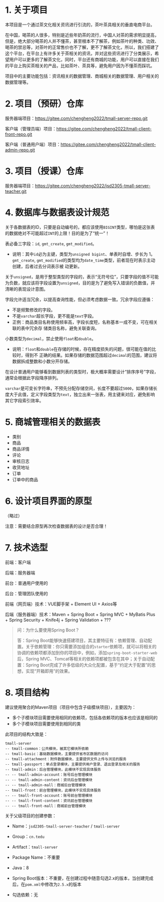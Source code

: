 # 1. 关于项目

本项目是一个通过茶文化相关资讯进行引流的，茶叶茶具相关的垂直电商平台。

在中国，喝茶的人很多，特别是近些年奶茶的流行，中国人对茶的需求明显提高，但是，绝大部分喝茶的人并不懂茶，甚至根本不了解茶，例如茶叶的种类、功效、喝茶的禁忌等，对茶叶的正常售价也不了解，更不了解茶文化，所以，我们搭建了这个平台，在平台上有许多关于茶相关的资讯，并对这些资讯进行了分类展示，希望用户可以更多的了解茶文化，同时，平台还有商城的功能，用户可以直接在我们的平台上购买茶相关的产品，比如茶叶、茶具等，避免用户因为不懂茶而踩坑。

项目中的主要功能包括：资讯相关的数据管理、商城相关的数据管理、用户相关的数据管理等。

# 2. 项目（预研）仓库

服务器端项目：https://gitee.com/chengheng2022/tmall-server-repo.git

客户端（管理员端）项目：https://gitee.com/chengheng2022/tmall-client-front-repo.git

客户端（普通用户端）项目：https://gitee.com/chengheng2022/tmall-client-admin-repo.git

# 3. 项目（授课）仓库

服务器端项目：https://gitee.com/chengheng2022/jsd2305-tmall-server-teacher.git

# 4. 数据库与数据表设计规范

关于各数据表的ID，只要是自动编号的，都应该使用`BIGINT`类型，哪怕是这张表的数据绝对不可能超过`INT`的上限！目的是为了“统一”！

表必备三字段：`id`, `gmt_create`, `gmt_modified`。 

- 说明：其中`id`必为主键，类型为`unsigned bigint`、单表时自增、步长为 1。`gmt_create`, `gmt_modified`的类型均为`date_time`类型，前者现在时表示主动创建，后者过去分词表示被 动更新。

关于`unsigned`，是用于整型类型的字段的，表示“无符号位”，只要字段的值不可能为负数，就应该将字段设置为`unsigned`，目的是为了避免写入错误的负数值，并清晰的表现设计意图。

字段允许适当冗余，以提高查询性能，但必须考虑数据一致。冗余字段应遵循： 

- 不是频繁修改的字段。
- 不是`varchar`超长字段，更不能是`text`字段。 
- 正例：商品类目名称使用频率高，字段长度短，名称基本一成不变，可在相关联的表中冗余存 储类目名称，避免关联查询。

小数类型为`decimal`，禁止使用`float`和`double`。 

- 说明：`float`和`double`在存储的时候，存在精度损失的问题，很可能在值的比较时，得到不 正确的结果。如果存储的数据范围超过`decimal`的范围，建议将数据拆成整数和小数分开存储。

在设计普通用户能够看到数据列表的类型时，极大概率需要设计“排序序号”字段，通常会根据此字段降序排列。

`varchar`是可变长字符串，不预先分配存储空间，长度不要超过`5000`，如果存储长度大于此值，定义字段类型为`text`，独立出来一张表，用主键来对应，避免影响其它字段索引效率。

# 5. 商城管理相关的数据表

- 类别
- 商品
- 商品详情
- 评论
- 审核日志
- 收货地址
- 订单
- 订单中的商品

# 6. 设计项目界面的原型

（略过）

注意：需要结合原型再次检查数据表的设计是否合理！

# 7. 技术选型

前端：客户端

后端：服务器端

前台：普通用户使用的

后台：管理团队使用的

前端（网页端）技术：VUE脚手架 + Element UI + Axios等

后端（服务器端）技术：Maven + Spring Boot + Spring MVC + MyBatis Plus + Spring Security + Knife4j + Spring Validation + ???

> 问：为什么要使用Spring Boot？
>
> 答：Spring Boot能够快速搭建项目，其主要特征有：依赖管理、自动配置。关于依赖管理：你只需要添加组合的`starter`依赖项，就可以将相关的协调的依赖项都添加到你的项目中，例如，添加`spring-boot-starter-web`后，Spring MVC、Tomcat等相关的依赖项都被包含在其中；关于自动配置：Spring Boot完成了许多低级的大众化配置，基于“约定大于配置”的思想，实现“开箱即用”的效果。

# 8. 项目结构

建议使用聚合的Maven项目（项目中包含子级模块项目），主要因为：

- 多个子模块项目需要使用相同的依赖项，包括各依赖项的版本也应该是相同的
- 多个子模块项目需要使用到相同的类

此项目的结构大致是：

```
tmall-server
-- tmall-common：公共模块，被其它模块所依赖
-- tmall-basic：基础数据模块，主要提供省市区数据的访问
-- tmall-attachment：附件数据模块，主要提供文件上传与浏览的服务
-- tmall-passport：单点登录模块，主要提供用户登录、退出登录及相关的服务
-- tmall-admin：后台管理模块，此模块不实现具体服务
-- -- tmall-admin-account：账号后台管理模块
-- -- tmall-admin-content：资讯后台管理模块
-- -- tmall-admin-mall：商城后台管理模块
-- tmall-front：前台管理模块，此模块不实现具体服务
-- -- tmall-front-account：账号前台管理模块
-- -- tmall-front-content：资讯前台管理模块
-- -- tmall-front-mall：商城前台管理模块
```

关于父级项目的创建参数：

- Name：`jsd2305-tmall-server-teacher` / `tmall-server`
- Group：`cn.tedu`

- Artifact：`tmall-server`
- Package Name：不重要
- Java：8
- Spring Boot版本：不重要，在创建过程中随意勾选2.x的版本，当创建完成后，在`pom.xml`中修改为`2.5.x`的版本
- 勾选依赖：无



